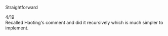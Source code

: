 Straightforward

4/19\
Recalled Haoting's comment and did it recursively which is much simpler to implement.
